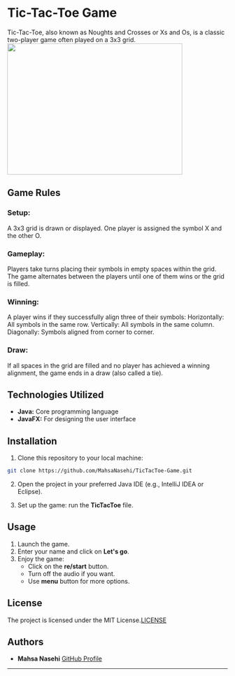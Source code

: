 # Tic-Tac-Toe Game
Tic-Tac-Toe, also known as Noughts and Crosses or Xs and Os, is a classic two-player game often played on a 3x3 grid. 
<img src="https://github.com/MahsaNasehi/TicTacToe-Game/assets/116074621/61c989a0-c4a1-41ed-9043-359700fbf7e2" width="400" height="300">

## Game Rules
### Setup:

A 3x3 grid is drawn or displayed.
One player is assigned the symbol X and the other O.
### Gameplay:

Players take turns placing their symbols in empty spaces within the grid.
The game alternates between the players until one of them wins or the grid is filled.
### Winning:

A player wins if they successfully align three of their symbols:
Horizontally: All symbols in the same row.
Vertically: All symbols in the same column.
Diagonally: Symbols aligned from corner to corner.
### Draw:

If all spaces in the grid are filled and no player has achieved a winning alignment, the game ends in a draw (also called a tie).

## Technologies Utilized

- **Java:** Core programming language
- **JavaFX:** For designing the user interface


## Installation

1. Clone this repository to your local machine:
```bash
git clone https://github.com/MahsaNasehi/TicTacToe-Game.git
```
2. Open the project in your preferred Java IDE (e.g., IntelliJ IDEA or Eclipse).

3. Set up the game:
   run the **TicTacToe** file.

## Usage

1. Launch the game.
2. Enter your name and click on **Let's go**.
3. Enjoy the game:
    - Click on the **re/start** button.
    - Turn off the audio if you want.
    - Use **menu** button for more options.

## License

The project is licensed under the MIT License.[LICENSE](LICENSE)

## Authors  
- **Mahsa Nasehi** [GitHub Profile](https://github.com/MahsaNasehi)
---
